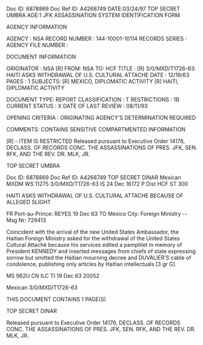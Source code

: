 Doc ID: 6878869 Doc Ref ID: A4268749 DATE:03/24/97
TOP SECRET UMBRA AGE:1
JFK ASSASSINATION SYSTEM
IDENTIFICATION FORM

AGENCY INFORMATION

AGENCY : NSA
RECORD NUMBER : 144-10001-10114
RECORDS SERIES :
AGENCY FILE NUMBER :

DOCUMENT INFORMATION

ORIGINATOR : NSA [R]
FROM: NSA
TO: HCF
TITLE : [R]
3/0/MXD/T1726-63: HAITI ASKS WITHDRAWAL OF U.S. CULTURAL ATTACHE
DATE : 12/19/63
PAGES : 1
SUBJECTS: [R]
MEXICO, DIPLOMATIC ACTIVITY [R]
HAITI, DIPLOMATIC ACTIVITY

DOCUMENT TYPE: REPORT
CLASSIFICATION : T
RESTRICTIONS : 1B
CURRENT STATUS : X
DATE OF LAST REVIEW : 08/11/93

OPENING CRITERIA :
ORIGINATING AGENCY'S DETERMINATION REQUIRED

COMMENTS:
CONTAINS SENSITIVE COMPARTMENTED INFORMATION

[R] - ITEM IS RESTRICTED
Released pursuant to Executive Order 14176, DECLASS. OF RECORDS CONC. THE ASSASSINATIONS OF PRES. JFK, SEN.
RFK, AND THE REV. DR. MLK, JR.

TOP SECRET UMBRA

Doc ID: 6878869 Doc Ref ID: A4268749
TOP SECRET DINAR
Mexican MXDM WS 11275 3/0/MXD/T1726-63
IS 24 Dec 16172 P
Dist HCF
ST 300

HAITI ASKS WITHDRAWAL OF U.S. CULTURAL ATTACHE BECAUSE OF
ALLEGED SLIGHT

FR Port-au-Prince: REYES 19 Dec 63
TO Mexico City: Foreign Ministry --
Msg Nr: 729413

Coincident with the arrival of the new United States
Ambassador, the Haitian Foreign Ministry asked for the
withdrawal of the United States Cultural Attaché because
his services edited a pamphlet in memory of President KENNEDY
and inserted messages from chiefs of state expressing sorrow
but omitted the Haitian mourning decree and DUVALIER'S
cable of condolence, publishing only articles by Haitian
intellectuals [3 gr G].

MS 962U CN ILC TI 19 Dec 63 20052

Mexican 3/0/MXD/T1726-63

THIS DOCUMENT CONTAINS 1 PAGE(S)

TOP SECRET DINAR

Released pursuant to Executive Order 14176, DECLASS. OF RECORDS CONC. THE ASSASSINATIONS OF PRES. JFK, SEN.
RFK, AND THE REV. DR. MLK, JR.
